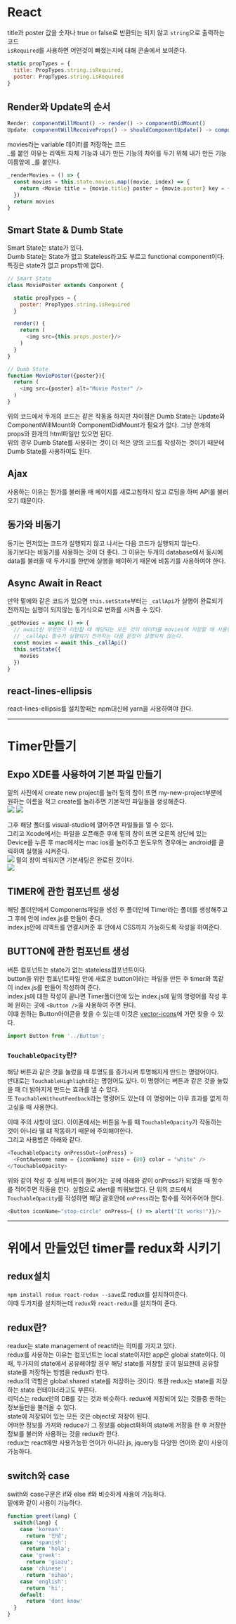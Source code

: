 # React

title과 poster 값을 숫자나 true or false로 반환되는 되지 않고 `string`으로 출력하는 코드  
`isRequired`를 사용하면 어떤것이 빠졌는지에 대해 콘솔에서 보여준다.  
```js
static propTypes = {
  title: PropTypes.string.isRequired,
  poster: PropTypes.string.isRequired
}
```

## Render와 Update의 순서
```js
Render: componentWillMount() -> render() -> componentDidMount()
Update: componentWillReceiveProps() -> shouldComponentUpdate() -> componentWillUpdate() -> render() -> componentDidMount()
```

movies라는 variable 데이터를 저장하는 코드  
_를 붙인 이유는 리엑트 자체 기능과 내가 만든 기능의 차이를 두기 위해 내가 만든 기능 이름앞에 _를 붙인다.  
```js
_renderMovies = () => {
  const movies = this.state.movies.map((movie, index) => {
    return <Movie title = {movie.title} poster = {movie.poster} key = {index}/>
  })
  return movies
}
```

## Smart State & Dumb State
Smart State는 state가 있다.  
Dumb State는 State가 없고 Stateless라고도 부르고 functional component이다. 특징은 state가 없고 props밖에 없다.

```js
// Smart State
class MoviePoster extends Component {

  static propTypes = {
    poster: PropTypes.string.isRequired
  }

  render() {
    return (
      <img src={this.props.poster}/>
    )
  }
}

// Dumb State
function MoviePoster({poster}){
  return (
    <img src={poster} alt="Movie Poster" />
  )
}
```
위의 코드에서 두개의 코드는 같은 작동을 하지만 차이점은 Dumb State는 Update와 ComponentWillMount와 ComponentDidMount가 필요가 없다. 그냥 한개의 props와 한개의 html파일만 있으면 된다.  
위의 경우 Dumb State를 사용하는 것이 더 적은 양의 코드를 작성하는 것이기 때문에 Dumb State를 사용하여도 된다.  

## Ajax
사용하는 이유는 뭔가를 불러올 때 페이지를 새로고침하지 않고 로딩을 하며 API를 불러오기 떄문이다.  

## 동가와 비동기
동기는 먼저있는 코드가 실행되지 않고 나서는 다음 코드가 실행되지 않는다.  
동기보다는 비동기를 사용하는 것이 더 좋다. 그 이유는 두개의 database에서 동시에 data를 불러올 때 두가지를 한번에 실행을 해야하기 때문에 비동기를 사용하여야 한다.  

## Async Await in React

만약 밑에와 같은 코드가 있으면 `this.setState`부터는 `_callApi`가 실행이 완료되기 전까지는 실행이 되지않는 동기식으로 변화를 시켜줄 수 있다.  
```js
_getMovies = async () => {
  // await란 무엇인가 리턴할 때 해당되는 모든 것의 데이터를 movies에 저장할 때 사용한다.
  // _callApi 함수가 실행되기 전까지는 다음 문장이 실행되지 않는다.
  const movies = await this._callApi()
  this.setState({
    movies 
  })
}
```

## react-lines-ellipsis
react-lines-ellipsis를 설치할때는 npm대신에 yarn을 사용하여야 한다.  

- - -
# Timer만들기

## Expo XDE를 사용하여 기본 파일 만들기
밑의 사진에서 create new project를 눌러 밑의 창이 뜨면 my-new-project부분에 원하는 이름을 적고 create를 눌러주면 기본적인 파일들을 생성해준다.  
![](./imgs/XCode.png)
![](./imgs/create.png)

그후 해당 폴더를 visual-studio에 열어주면 파일들을 열 수 있다.  
그리고 Xcode에서는 파일을 오픈해준 후에 밑의 창이 뜨면 오른쪽 상단에 있는 Device를 누른 후 mac에서는 mac ios를 눌러주고 윈도우의 경우에는 android를 클릭하여 실행을 시켜준다.  
![](./imgs/open.png)
밑의 창이 띄워지면 기본세팅은 완료된 것이다.  
![](./imgs/first.png)

## TIMER에 관한 컴포넌트 생성
해당 폴더안에서 Components파일을 생성 후 폴더안에 Timer라는 폴더를 생성해주고 그 후에 안에 index.js를 만들어 준다.  
index.js안에 리엑트를 연결시켜준 후 안에서 CSS까지 가능하도록 작성을 하여준다.  

## BUTTON에 관한 컴포넌트 생성
버튼 컴포넌트는 state가 없는 stateless컴포넌트이다.  
button을 위한 컴포넌트파일 안에 새로운 button이라는 파일을 만든 후 timer와 똑같이 index.js를 만들어 작성하여 준다.  
index.js에 대한 작성이 끝나면 Timer폴더안에 있는 index.js에 밑의 명령어를 작성 후에 원하는 곳에 `<Button />`을 사용하여 주면 된다.  
이떄 원하는 Button아이콘을 찾을 수 있는데 이것은 [vector-icons](https://expo.github.io/vector-icons/)에 가면 찾을 수 있다.  
```js
import Button from '../Button';
```

### `TouchableOpacity`란?
해당 버튼과 같은 것을 눌렀을 때 투명도를 증가시켜 투명해지게 만드는 명령어이다.  
반대로는 `TouchableHighlight`라는 명령어도 있다. 이 명령어는 버튼과 같은 것을 눌렀을 때 더 밝아지게 만드는 효과를 낼 수 있다.  
또 `TouchableWithoutFeedback`라는 명령어도 있는데 이 명령어는 아무 효과를 없게 하고싶을 때 사용한다.  

이때 주의 사항이 있다. 아이폰에서는 버튼을 누를 때 `TouchableOpacity`가 작동하는 것이 아니라 땔 떄 작동하기 때문에 주의해야한다.  
그리고 사용법은 아래와 같다.  
```js
<TouchableOpacity onPressOut={onPress} >
  <FontAwesome name = {iconName} size = {80} color = "white" />
</TouchableOpacity>
```
위와 같이 작성 후 실제 버튼이 들어가는 곳에 아래와 같이 onPress가 되었을 때 함수를 적어주면 작동을 한다. 실험으로 alert를 띄워보았다. 단 위의 코드에서 `TouchableOpacity`를 작성하면 해당 괄호안에 `onPress`라는 함수를 적어주어야 한다.  
```js
<Button iconName="stop-circle" onPress={ () => alert("It works!")}/> 
```

- - -
# 위에서 만들었던 timer를 redux화 시키기

## redux설치
`npm install redux react-redux --save`로 redux를 설치하여준다.  
이때 두가지를 설치하는데 `redux`와 `react-redux`를 설치하여 준다.  

## redux란?
readux는 state management of react라는 의미를 가지고 있다.  
redux를 사용하는 이유는 컴포넌트는 local state이지만 app은 global state이다. 이 때, 두가지의 state에서 공유해야할 경우 해당 state를 저장할 곳이 필요한데 공유할 state를 저장하는 방법을 redux라 한다.  
redux의 역할은 global shared state를 저장하는 것이다. 또한 redux는 state를 저장하는 state 컨테이너라고도 부른다.   
리덕스는 redux만의 DB를 갖는 것과 비슷하다. redux에 저장되어 있는 것들중 원하는 정보들만을 불러올 수 있다.  
state에 저장되어 있는 모든 것은 object로 저장이 된다.  
어떠한 정보를 가져와 reduce가 그 정보를 object화하여 state에 저장을 한 후 저장한 정보를 불러와 사용하는 것을 redux라 한다.  
redux는 react에만 사용가능한 언어가 아니라 js, jquery등 다양한 언어와 같이 사용이 가능하다.  

## switch와 case
swith와 case구문은 if와 else if와 비슷하게 사용이 가능하다.  
밑에와 같이 사용이 가능하다.  
```js
function greet(lang) {
  switch(lang) {
    case 'korean':
      return '안녕';
    case 'spanish':
      return 'hola';
    case 'greek':
      return 'giazu';
    case 'chinese':
      return 'nihao';
    case 'english':
      return 'hi';
    default:
      return 'dont know'
  }
}
```
